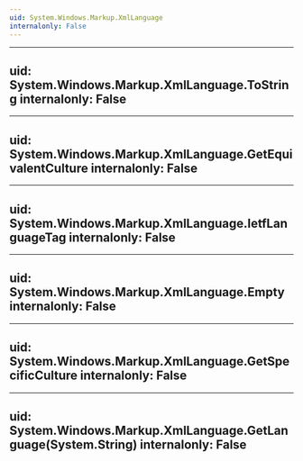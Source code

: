 ```yaml
---
uid: System.Windows.Markup.XmlLanguage
internalonly: False
---
```


---
uid: System.Windows.Markup.XmlLanguage.ToString
internalonly: False
---

---
uid: System.Windows.Markup.XmlLanguage.GetEquivalentCulture
internalonly: False
---

---
uid: System.Windows.Markup.XmlLanguage.IetfLanguageTag
internalonly: False
---

---
uid: System.Windows.Markup.XmlLanguage.Empty
internalonly: False
---

---
uid: System.Windows.Markup.XmlLanguage.GetSpecificCulture
internalonly: False
---

---
uid: System.Windows.Markup.XmlLanguage.GetLanguage(System.String)
internalonly: False
---
